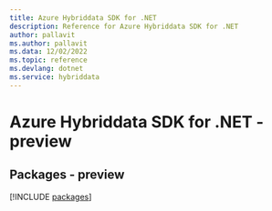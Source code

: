 ```yaml
---
title: Azure Hybriddata SDK for .NET
description: Reference for Azure Hybriddata SDK for .NET
author: pallavit
ms.author: pallavit
ms.data: 12/02/2022
ms.topic: reference
ms.devlang: dotnet
ms.service: hybriddata
---
```

# Azure Hybriddata SDK for .NET - preview
## Packages - preview
[!INCLUDE [packages](hybriddata-index.md)]